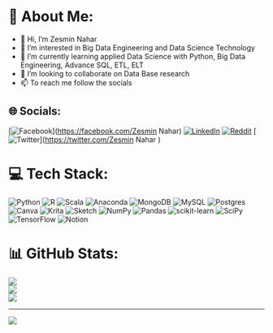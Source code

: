 # 💫 About Me:
- 👋 Hi, I’m Zesmin Nahar
- 👀 I’m interested in Big Data Engineering and Data Science Technology 
- 🌱 I’m currently learning applied Data Science with Python, Big Data Engineering, Advance SQL, ETL, ELT 
- 💞️ I’m looking to collaborate on Data Base research 
- 📫  To reach me follow the socials 

<!---
Nahar79/Nahar79 is a ✨ special ✨ repository because its `README.md` (this file) appears on your GitHub profile.
You can click the Preview link to take a look at your changes.
--->

## 🌐 Socials:
[![Facebook](https://img.shields.io/badge/Facebook-%231877F2.svg?logo=Facebook&logoColor=white)](https://facebook.com/Zesmin Nahar) [![LinkedIn](https://img.shields.io/badge/LinkedIn-%230077B5.svg?logo=linkedin&logoColor=white)](https://linkedin.com/in/zesmin_nahar/) [![Reddit](https://img.shields.io/badge/Reddit-%23FF4500.svg?logo=Reddit&logoColor=white)](https://reddit.com/user/Nahar79) [![Twitter](https://img.shields.io/badge/Twitter-%231DA1F2.svg?logo=Twitter&logoColor=white)](https://twitter.com/Zesmin Nahar ) 

# 💻 Tech Stack:
![Python](https://img.shields.io/badge/python-3670A0?style=plastic&logo=python&logoColor=ffdd54) ![R](https://img.shields.io/badge/r-%23276DC3.svg?style=plastic&logo=r&logoColor=white) ![Scala](https://img.shields.io/badge/scala-%23DC322F.svg?style=plastic&logo=scala&logoColor=white) ![Anaconda](https://img.shields.io/badge/Anaconda-%2344A833.svg?style=plastic&logo=anaconda&logoColor=white) ![MongoDB](https://img.shields.io/badge/MongoDB-%234ea94b.svg?style=plastic&logo=mongodb&logoColor=white) ![MySQL](https://img.shields.io/badge/mysql-%2300f.svg?style=plastic&logo=mysql&logoColor=white) ![Postgres](https://img.shields.io/badge/postgres-%23316192.svg?style=plastic&logo=postgresql&logoColor=white) ![Canva](https://img.shields.io/badge/Canva-%2300C4CC.svg?style=plastic&logo=Canva&logoColor=white) ![Krita](https://img.shields.io/badge/Krita-203759?style=plastic&logo=krita&logoColor=EEF37B) ![Sketch](https://img.shields.io/badge/Sketch-FFB387?style=plastic&logo=sketch&logoColor=black) ![NumPy](https://img.shields.io/badge/numpy-%23013243.svg?style=plastic&logo=numpy&logoColor=white) ![Pandas](https://img.shields.io/badge/pandas-%23150458.svg?style=plastic&logo=pandas&logoColor=white) ![scikit-learn](https://img.shields.io/badge/scikit--learn-%23F7931E.svg?style=plastic&logo=scikit-learn&logoColor=white) ![SciPy](https://img.shields.io/badge/SciPy-%230C55A5.svg?style=plastic&logo=scipy&logoColor=%white) ![TensorFlow](https://img.shields.io/badge/TensorFlow-%23FF6F00.svg?style=plastic&logo=TensorFlow&logoColor=white) ![Notion](https://img.shields.io/badge/Notion-%23000000.svg?style=plastic&logo=notion&logoColor=white)
# 📊 GitHub Stats:
![](https://github-readme-stats.vercel.app/api?username=Nahar79&theme=dark&hide_border=false&include_all_commits=false&count_private=false)<br/>
![](https://github-readme-streak-stats.herokuapp.com/?user=Nahar79&theme=dark&hide_border=false)<br/>
![](https://github-readme-stats.vercel.app/api/top-langs/?username=Nahar79&theme=dark&hide_border=false&include_all_commits=false&count_private=false&layout=compact)

---
[![](https://visitcount.itsvg.in/api?id=Nahar79&icon=5&color=5)](https://visitcount.itsvg.in)
